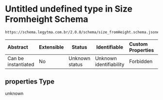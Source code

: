 # Untitled undefined type in Size Fromheight Schema

```txt
https://schema.legytma.com.br/2.0.0/schema/size_fromHeight.schema.json#/properties
```




| Abstract            | Extensible | Status         | Identifiable            | Custom Properties | Additional Properties | Access Restrictions | Defined In                                                                                    |
| :------------------ | ---------- | -------------- | ----------------------- | :---------------- | --------------------- | ------------------- | --------------------------------------------------------------------------------------------- |
| Can be instantiated | No         | Unknown status | Unknown identifiability | Forbidden         | Allowed               | none                | [size_fromHeight.schema.json\*](../schema/size_fromHeight.schema.json) |

## properties Type

unknown
